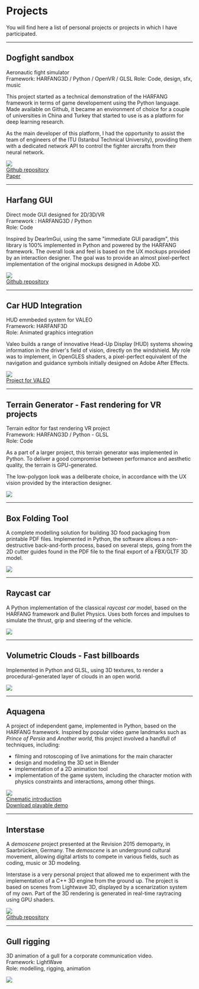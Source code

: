 # Projects

You will find here a list of personal projects or projects in which I have participated.
___
## Dogfight sandbox
Aeronautic fight simulator  
Framework: HARFANG3D / Python / OpenVR / GLSL 
Role: Code, design, sfx, music 

This project started as a technical demonstration of the HARFANG framework in terms of game developement using the Python language. Made available on Github, it became an environment of choice for a couple of universities in China and Turkey that started to use is as a platform for deep learning research.

As the main developer of this platform, I had the opportunity to assist the team of engineers of the ITU (Istanbul Technical University), providing them with a dedicated network API to control the fighter aircrafts from their neural network.

[![](img/dogfight.png)](https://www.youtube.com/watch?v=4Q2f0dKh8vE)  
[Github repository](https://github.com/harfang3d/dogfight-sandbox-hg2)  
[Paper](https://arxiv.org/abs/2210.07282)
___
## Harfang GUI
Direct mode GUI designed for 2D/3D/VR  
Framework : HARFANG3D / Python  
Role: Code

Inspired by DearImGui, using the same "immediate GUI paradigm", this library is 100% implemented in Python and powered by the HARFANG framework. The overall look and feel is based on the UX mockups provided by an interaction designer. The goal was to provide an almost pixel-perfect implementation of the original mockups designed in Adobe XD.

[![](img/gui.png)](https://youtu.be/X61Xp3rIB74)  
[Github repository](https://github.com/harfang3d/harfang-gui)
___
## Car HUD Integration  
HUD emmbeded system for VALEO  
Framework: HARFANF3D  
Role: Animated graphics integration  

Valeo builds a range of innovative Head-Up Display (HUD) systems showing information in the driver's field of vision, directly on the windshield. My role was to implement, in OpenGLES shaders, a pixel-perfect equivalent of the navigation and guidance symbols initially designed on Adobe After Effects.

[![](img/CarHUD.png)](https://youtu.be/0tj9X0auug0)  
[Project for VALEO](https://youtu.be/0tj9X0auug0)
___
## Terrain Generator - Fast rendering for VR projects  
Terrain editor for fast rendering VR project  
Framework: HARFANG3D / Python - GLSL  
Role: Code

As a part of a larger project, this terrain generator was implemented in Python. To deliver a good compromise between performance and aesthetic quality, the terrain is GPU-generated.

The low-polygon look was a deliberate choice, in accordance with the UX vision provided by the interaction designer.

[![](img/terrain_generator.png)](https://github.com/ErkMkd/RaycastCar)  
___
## Box Folding Tool

A complete modelling solution for building 3D food packaging from printable PDF files. Implemented in Python, the software allows a non-destructive back-and-forth process, based on several steps, going from the 2D cutter guides found in the PDF file to the final export of a FBX/GLTF 3D model.

[![](img/BoxFoldingTool.png)](https://github.com/ErkMkd/BoxFoldingTool)  
___
## Raycast car

A Python implementation of the classical _raycast car_ model, based on the HARFANG framework and Bullet Physics. Uses both forces and impulses to simulate the thrust, grip and steering of the vehicle.

[![](img/raycast_car.png)](https://github.com/ErkMkd/RaycastCar)  
___
## Volumetric Clouds - Fast billboards  

Implemented in Python and GLSL, using 3D textures, to render a procedural-generated layer of clouds in an open world.

[![](img/volumetric_clouds.png)](https://github.com/ErkMkd/VolumetricCloudsFast)  
___
## Aquagena

A project of independent game, implemented in Python, based on the HARFANG framework. Inspired by popular video game landmarks such as _Prince of Persia_ and _Another world_, this project involved a handfull of techniques, including:
- filming and rotoscoping of live animations for the main character
- design and modeling the 3D set in Blender
- implementation of a 2D animation tool
- implementation of the game system, including the character motion with physics constraints and interactions, among other things.

[![](img/aquagena.png)](http://erickernin.net/aquagena/blog/)  
[Cinematic introduction](https://youtu.be/ykqFXRICylk)  
[Download playable demo](https://erickernin.itch.io/aquagena)
___
## Interstase

A _demoscene_ project presented at the Revision 2015 demoparty, in Saarbrücken, Germany. The _demoscene_ is an underground cultural movement, allowing digital artists to compete in various fields, such as coding, music or 3D modeling.

Interstase is a very personal project that allowed me to experiment with the implementation of a C++ 3D engine from the ground up. The project is based on scenes from Lightwave 3D, displayed by a scenarization system of my own. Part of the 3D rendering is generated in real-time raytracing using GPU shaders.

[![](img/interstase.png)](https://youtu.be/HYCLZ5qQ58I)  
[Github repository](https://github.com/ErkMkd/Interstase)
___
## Gull rigging

3D animation of a gull for a corporate communication video.  
Framework: LightWave  
Role: modelling, rigging, animation  

[![](img/gull.png)](https://youtu.be/W6ZJPE0z014)  

